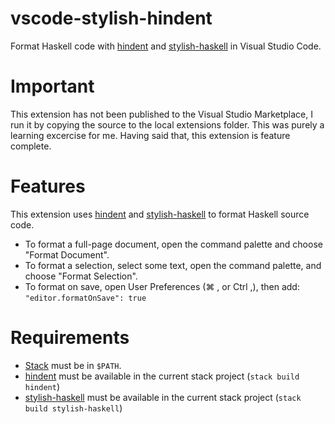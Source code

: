 # vscode-stylish-hindent

Format Haskell code with [hindent](https://github.com/chrisdone/hindent) and [stylish-haskell](https://github.com/jaspervdj/stylish-haskell) in Visual Studio Code.

# Important

This extension has not been published to the Visual Studio Marketplace, I run it by copying the source to the local extensions folder. This was purely a learning excercise for me. Having said that, this extension is feature complete.

# Features

This extension uses [hindent](https://github.com/chrisdone/hindent) and [stylish-haskell](https://github.com/jaspervdj/stylish-haskell) to format Haskell source code.

-   To format a full-page document, open the command palette and choose "Format Document".
-   To format a selection, select some text, open the command palette, and choose "Format Selection".
-   To format on save, open User Preferences (⌘ , or Ctrl ,), then add: `"editor.formatOnSave": true`

# Requirements

-   [Stack](http://haskellstack.org) must be in `$PATH`.
-   [hindent](https://github.com/chrisdone/hindent) must be available in the current stack project (`stack build hindent`)
-   [stylish-haskell](https://github.com/jaspervdj/stylish-haskell) must be available in the current stack project (`stack build stylish-haskell`)
